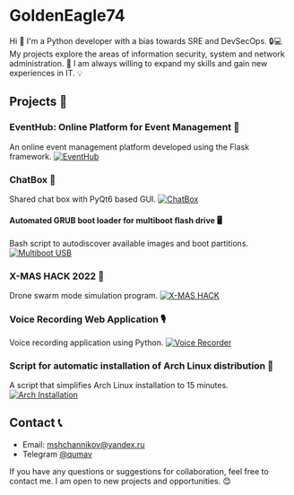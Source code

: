 # GoldenEagle74

Hi 👋 I'm a Python developer with a bias towards SRE and DevSecOps. 🔒💻 My projects explore the areas of information security, system and network administration. 🚀 I am always willing to expand my skills and gain new experiences in IT. 💡

## Projects 📂

### EventHub: Online Platform for Event Management 📅
An online event management platform developed using the Flask framework.
[![EventHub](https://github.com/GoldenEagle74/Flask-Project/raw/main/screenshot.png)](https://github.com/GoldenEagle74/Flask-Project)

### ChatBox 💬
Shared chat box with PyQt6 based GUI.
[![ChatBox](https://github.com/GoldenEagle74/Chat_Project/raw/main/screenshot.png)](https://github.com/GoldenEagle74/Chat_Project)

#### Automated GRUB boot loader for multiboot flash drive 🖥️
Bash script to autodiscover available images and boot partitions.
[![Multiboot USB](https://github.com/GoldenEagle74/multiboot_usb/raw/main/screenshot.png)](https://github.com/GoldenEagle74/multiboot_usb)

### X-MAS HACK 2022 🎅
Drone swarm mode simulation program.
[![X-MAS HACK](https://github.com/GoldenEagle74/X-MAS_HACK/raw/main/screenshot.png)](https://github.com/GoldenEagle74/X-MAS_HACK)

### Voice Recording Web Application 🎙️
Voice recording application using Python.
[![Voice Recorder](https://github.com/GoldenEagle74/Voice_recorder/raw/main/screenshot.png)](https://github.com/GoldenEagle74/Voice_recorder)

### Script for automatic installation of Arch Linux distribution 🐧
A script that simplifies Arch Linux installation to 15 minutes.
[![Arch Installation](https://github.com/GoldenEagle74/Arch_Installation/raw/main/screenshot.png)](https://github.com/GoldenEagle74/Arch_Installation)

## Contact 📞

- Email: mshchannikov@yandex.ru
- Telegram [@qumav](https://t.me/qumav)

If you have any questions or suggestions for collaboration, feel free to contact me. I am open to new projects and opportunities. 😊

